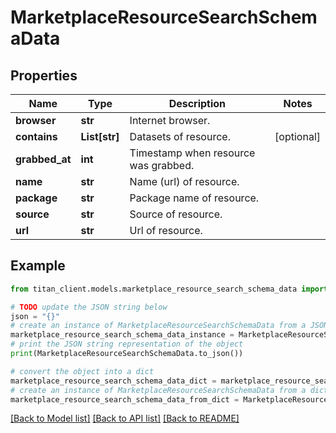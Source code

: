 # MarketplaceResourceSearchSchemaData


## Properties

Name | Type | Description | Notes
------------ | ------------- | ------------- | -------------
**browser** | **str** | Internet browser. | 
**contains** | **List[str]** | Datasets of resource. | [optional] 
**grabbed_at** | **int** | Timestamp when resource was grabbed. | 
**name** | **str** | Name (url) of resource. | 
**package** | **str** | Package name of resource. | 
**source** | **str** | Source of resource. | 
**url** | **str** | Url of resource. | 

## Example

```python
from titan_client.models.marketplace_resource_search_schema_data import MarketplaceResourceSearchSchemaData

# TODO update the JSON string below
json = "{}"
# create an instance of MarketplaceResourceSearchSchemaData from a JSON string
marketplace_resource_search_schema_data_instance = MarketplaceResourceSearchSchemaData.from_json(json)
# print the JSON string representation of the object
print(MarketplaceResourceSearchSchemaData.to_json())

# convert the object into a dict
marketplace_resource_search_schema_data_dict = marketplace_resource_search_schema_data_instance.to_dict()
# create an instance of MarketplaceResourceSearchSchemaData from a dict
marketplace_resource_search_schema_data_from_dict = MarketplaceResourceSearchSchemaData.from_dict(marketplace_resource_search_schema_data_dict)
```
[[Back to Model list]](../README.md#documentation-for-models) [[Back to API list]](../README.md#documentation-for-api-endpoints) [[Back to README]](../README.md)


